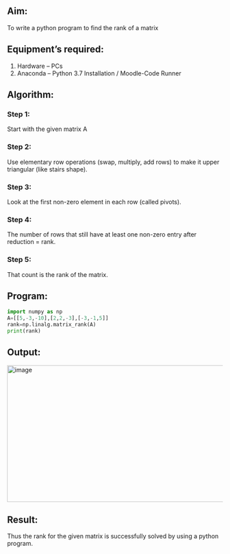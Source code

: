 ## Aim:
To write a python program to find the rank of a matrix
## Equipment’s required:
1. 	Hardware – PCs
2. 	Anaconda – Python 3.7 Installation / Moodle-Code Runner
## Algorithm:
### Step 1: 
Start with the given matrix A
### Step 2: 
Use elementary row operations (swap, multiply, add rows) to make it upper triangular (like stairs shape).
### Step 3: 
Look at the first non-zero element in each row (called pivots).
### Step 4: 
The number of rows that still have at least one non-zero entry after reduction = rank.
### Step 5:
That count is the rank of the matrix.
## Program:

```python
import numpy as np
A=[[5,-3,-10],[2,2,-3],[-3,-1,5]]
rank=np.linalg.matrix_rank(A)
print(rank)
```
## Output:
<img width="1299" height="319" alt="image" src="https://github.com/user-attachments/assets/877b221d-97b9-4afb-b826-89d0c038a7cd" />

## Result:
Thus the rank for the given matrix is successfully solved by  using a python program.

